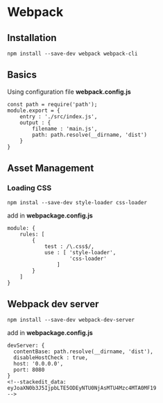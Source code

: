 # Webpack
## Installation

    npm install --save-dev webpack webpack-cli

## Basics
Using configuration file
**webpack.config.js**
```
const path = require('path');
module.export = {
	entry : './src/index.js',
	output : {
		filename : 'main.js',
		path: path.resolve(__dirname, 'dist')
	}
}
```
## Asset Management
### Loading CSS
```
npm instal --save-dev style-loader css-loader
```
add in **webpackage.config.js**
```
module: {
	rules: [
		{
			test : /\.css$/,
			use : [	'style-loader', 
					'css-loader'
				]
		}
	]
}
```
 
## Webpack dev server
```
npm install --save-dev webpack-dev-server
```
add in **webpackage.config.js**
```
devServer: {
  contentBase: path.resolve(__dirname, 'dist'),
  disableHostCheck : true,
  host: '0.0.0.0',
  port: 8080
}
<!--stackedit_data:
eyJoaXN0b3J5IjpbLTE5ODEyNTU0NjAsMTU4Mzc4MTA0MF19
-->